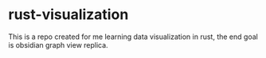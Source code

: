 # rust-visualization
This is a repo created for me learning data visualization in rust, the end goal is obsidian graph view replica.
